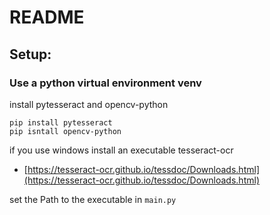 # README

## Setup:

### Use a python virtual environment venv

install pytesseract and opencv-python

````commandline
pip install pytesseract
pip isntall opencv-python
````
if you use windows install an executable tesseract-ocr
* [https://tesseract-ocr.github.io/tessdoc/Downloads.html](https://tesseract-ocr.github.io/tessdoc/Downloads.html)

set the Path to the executable in `main.py`
